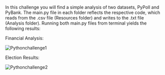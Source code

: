In this challenge you will find a simple analysis of two datasets, PyPoll and PyBank. The main.py file in each folder reflects the respective code, which reads from the .csv file (Resources folder) and writes to the .txt file (Analysis folder). Running both main.py files from terminal yields the following results:

Financial Analysis:

![Pythonchallenge1](https://user-images.githubusercontent.com/79114121/133498967-22b30cfe-043d-4398-aac2-cc48f6477c90.png)


Election Results:

![Pythonchallenge2](https://user-images.githubusercontent.com/79114121/133499148-e3c82a4c-a62b-4c9c-a0ad-787b5ed089b2.png)


